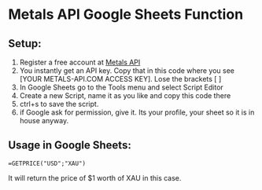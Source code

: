 # Metals API Google Sheets Function

## Setup:
1) Register a free account at [Metals API](https://metals-api.com)
2) You instantly get an API key. Copy that in this code where you see [YOUR METALS-API.COM ACCESS KEY]. Lose the brackets [ ]
3) In Google Sheets go to the Tools menu and select Script Editor
4) Create a new Script, name it as you like and copy this code there
5) ctrl+s to save the script.
6) if Google ask for permission, give it. Its your profile, your sheet so it is in house anyway.

## Usage in Google Sheets:
`=GETPRICE("USD";"XAU")`

It will return the price of $1 worth of XAU in this case.
